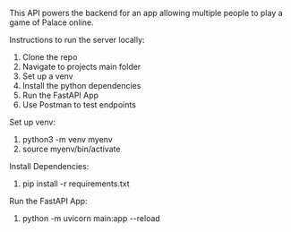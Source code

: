 This API powers the backend for an app allowing multiple people to play a game of Palace online. 

Instructions to run the server locally: 
  1. Clone the repo
  2. Navigate to projects main folder
  3. Set up a venv
  4. Install the python dependencies
  5. Run the FastAPI App
  6. Use Postman to test endpoints

Set up venv: 
  1. python3 -m venv myenv
  2. source myenv/bin/activate

Install Dependencies:
  1. pip install -r requirements.txt

Run the FastAPI App: 
  1. python -m uvicorn main:app --reload 
  
